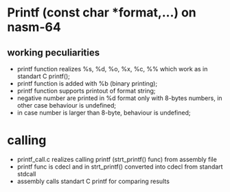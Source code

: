 # Printf (const char *format,...) on nasm-64

## working peculiarities
- printf function realizes %s, %d, %o, %x, %c, %% which work as in standart C printf();
- printf function is added with %b (binary printing);
- printf function supports printout of format string;
- negative number are printed in %d format only with 8-bytes numbers, in other case behaviour is undefined;
- in case number is larger than 8-byte, behaviour is undefined;

# calling 
- printf_call.c realizes calling printf (strt_printf() func) from assembly file
- printf func is cdecl and in strt_printf() converted into cdecl from standart stdcall
- assembly calls standart C printf for comparing results

